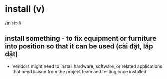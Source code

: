 # install (v)

/ɪnˈstɔːl/

## install something - to fix equipment or furniture into position so that it can be used (cài đặt, lắp đặt)

- Vendors might need to install hardware, software, or related applications that need liaison from the project team and testing once installed.